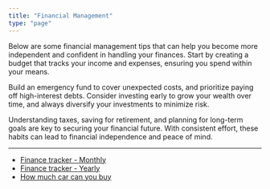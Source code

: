 ```yaml
---
title: "Financial Management"
type: "page"
---
```


Below are some financial management tips that can help you become more independent and confident in handling your finances. Start by creating a budget that tracks your income and expenses, ensuring you spend within your means.

Build an emergency fund to cover unexpected costs, and prioritize paying off high-interest debts. Consider investing early to grow your wealth over time, and always diversify your investments to minimize risk.

Understanding taxes, saving for retirement, and planning for long-term goals are key to securing your financial future. With consistent effort, these habits can lead to financial independence and peace of mind.

-----

- [Finance tracker - Monthly](https://docs.google.com/spreadsheets/d/1V7ND8KtdrMsgm6Is1QIhZ5ZFwBV3MeXj/edit?usp=sharing&ouid=111372124407425270488&rtpof=true&sd=true)
- [Finance tracker - Yearly](https://docs.google.com/spreadsheets/d/1dxTJWi2e2wceXolKDxi-Nza3skdvjNZU_sMwDtk6U-E/edit?usp=sharing)
- [How much car can you buy](https://docs.google.com/spreadsheets/d/1IB6eVsuv4ZGAvWRhH12yHz9N6jr8UvMwPSPuQT9-ph0/edit?usp=sharing)
